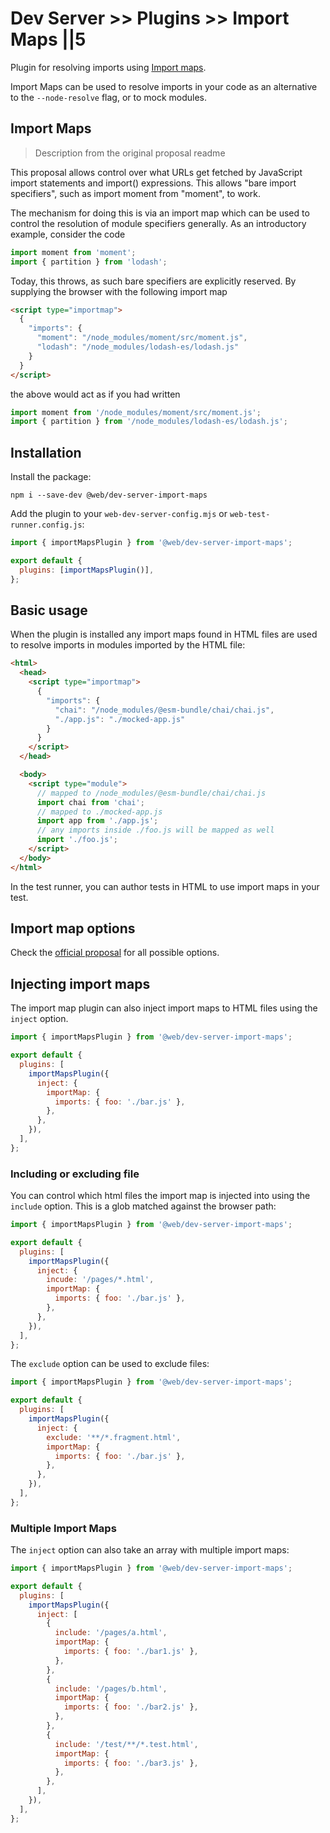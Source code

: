 # Dev Server >> Plugins >> Import Maps ||5

Plugin for resolving imports using [Import maps](https://github.com/WICG/import-maps).

Import Maps can be used to resolve imports in your code as an alternative to the `--node-resolve` flag, or to mock modules.

## Import Maps

> Description from the original proposal readme

This proposal allows control over what URLs get fetched by JavaScript import statements and import() expressions. This allows "bare import specifiers", such as import moment from "moment", to work.

The mechanism for doing this is via an import map which can be used to control the resolution of module specifiers generally. As an introductory example, consider the code

```js
import moment from 'moment';
import { partition } from 'lodash';
```

Today, this throws, as such bare specifiers are explicitly reserved. By supplying the browser with the following import map

```html
<script type="importmap">
  {
    "imports": {
      "moment": "/node_modules/moment/src/moment.js",
      "lodash": "/node_modules/lodash-es/lodash.js"
    }
  }
</script>
```

the above would act as if you had written

```js
import moment from '/node_modules/moment/src/moment.js';
import { partition } from '/node_modules/lodash-es/lodash.js';
```

## Installation

Install the package:

```
npm i --save-dev @web/dev-server-import-maps
```

Add the plugin to your `web-dev-server-config.mjs` or `web-test-runner.config.js`:

```js
import { importMapsPlugin } from '@web/dev-server-import-maps';

export default {
  plugins: [importMapsPlugin()],
};
```

## Basic usage

When the plugin is installed any import maps found in HTML files are used to resolve imports in modules imported by the HTML file:

```html
<html>
  <head>
    <script type="importmap">
      {
        "imports": {
          "chai": "/node_modules/@esm-bundle/chai/chai.js",
          "./app.js": "./mocked-app.js"
        }
      }
    </script>
  </head>

  <body>
    <script type="module">
      // mapped to /node_modules/@esm-bundle/chai/chai.js
      import chai from 'chai';
      // mapped to ./mocked-app.js
      import app from './app.js';
      // any imports inside ./foo.js will be mapped as well
      import './foo.js';
    </script>
  </body>
</html>
```

In the test runner, you can author tests in HTML to use import maps in your test.

## Import map options

Check the [official proposal](https://github.com/WICG/import-maps) for all possible options.

## Injecting import maps

The import map plugin can also inject import maps to HTML files using the `inject` option.

```js
import { importMapsPlugin } from '@web/dev-server-import-maps';

export default {
  plugins: [
    importMapsPlugin({
      inject: {
        importMap: {
          imports: { foo: './bar.js' },
        },
      },
    }),
  ],
};
```

### Including or excluding file

You can control which html files the import map is injected into using the `include` option. This is a glob matched against the browser path:

```js
import { importMapsPlugin } from '@web/dev-server-import-maps';

export default {
  plugins: [
    importMapsPlugin({
      inject: {
        incude: '/pages/*.html',
        importMap: {
          imports: { foo: './bar.js' },
        },
      },
    }),
  ],
};
```

The `exclude` option can be used to exclude files:

```js
import { importMapsPlugin } from '@web/dev-server-import-maps';

export default {
  plugins: [
    importMapsPlugin({
      inject: {
        exclude: '**/*.fragment.html',
        importMap: {
          imports: { foo: './bar.js' },
        },
      },
    }),
  ],
};
```

### Multiple Import Maps

The `inject` option can also take an array with multiple import maps:

```js
import { importMapsPlugin } from '@web/dev-server-import-maps';

export default {
  plugins: [
    importMapsPlugin({
      inject: [
        {
          include: '/pages/a.html',
          importMap: {
            imports: { foo: './bar1.js' },
          },
        },
        {
          include: '/pages/b.html',
          importMap: {
            imports: { foo: './bar2.js' },
          },
        },
        {
          include: '/test/**/*.test.html',
          importMap: {
            imports: { foo: './bar3.js' },
          },
        },
      ],
    }),
  ],
};
```
